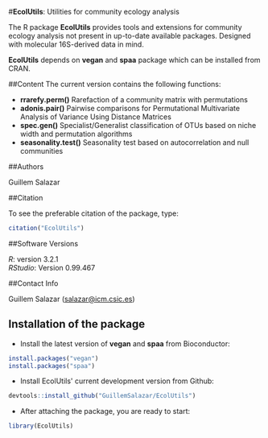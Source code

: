 #**EcolUtils**: Utilities for community ecology analysis

The R package **EcolUtils** provides tools and extensions for community ecology analysis not present in up-to-date available packages. Designed with molecular 16S-derived data in mind.

**EcolUtils** depends on **vegan** and **spaa** package which can be installed from CRAN.


##Content
The current version contains the following functions:

+ **rrarefy.perm()** 
Rarefaction of a community matrix with permutations
+  **adonis.pair()** 
Pairwise comparisons for Permutational Multivariate Analysis of Variance Using Distance Matrices
+ **spec.gen()**
Specialist/Generalist classification of OTUs based on niche width and permutation algorithms
+ **seasonality.test()**
Seasonality test based on autocorrelation and null communities

##Authors

Guillem Salazar

##Citation

To see the preferable citation of the package, type:
```r
citation("EcolUtils")
```
##Software Versions

*R*: version 3.2.1  
*RStudio*: Version 0.99.467

##Contact Info

Guillem Salazar (salazar@icm.csic.es)


## Installation of the package

* Install the latest version of **vegan** and **spaa** from Bioconductor:
```r
install.packages("vegan")
install.packages("spaa")
```
* Install EcolUtils' current development version from Github:
```r
devtools::install_github("GuillemSalazar/EcolUtils")
```
* After attaching the package, you are ready to start:
```r
library(EcolUtils)
```


